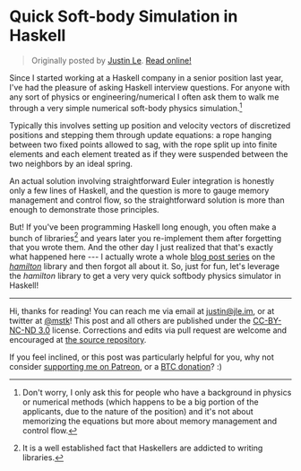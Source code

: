 Quick Soft-body Simulation in Haskell
=====================================

> Originally posted by [Justin Le](https://blog.jle.im/).
> [Read online!](https://blog.jle.im/entry/quick-softbody-simulation-haskell.html)

Since I started working at a Haskell company in a senior position last year,
I've had the pleasure of asking Haskell interview questions. For anyone with any
sort of physics or engineering/numerical I often ask them to walk me through a
very simple numerical soft-body physics simulation.[^1]

Typically this involves setting up position and velocity vectors of discretized
positions and stepping them through update equations: a rope hanging between two
fixed points allowed to sag, with the rope split up into finite elements and
each element treated as if they were suspended between the two neighbors by an
ideal spring.

An actual solution involving straightforward Euler integration is honestly only
a few lines of Haskell, and the question is more to gauge memory management and
control flow, so the straightforward solution is more than enough to demonstrate
those principles.

But! If you've been programming Haskell long enough, you often make a bunch of
libraries[^2] and years later you re-implement them after forgetting that you
wrote them. And the other day I just realized that that's exactly what happened
here --- I actually wrote a whole [blog post
series](https://blog.jle.im/entries/series/+hamilton.html) on the
*[hamilton](https://hackage.haskell.org/package/hamilton)* library and then
forgot all about it. So, just for fun, let's leverage the *hamilton* library to
get a very very quick softbody physics simulator in Haskell!

--------------------------------------------------------------------------------

Hi, thanks for reading! You can reach me via email at <justin@jle.im>, or at
twitter at [\@mstk](https://twitter.com/mstk)! This post and all others are
published under the [CC-BY-NC-ND
3.0](https://creativecommons.org/licenses/by-nc-nd/3.0/) license. Corrections
and edits via pull request are welcome and encouraged at [the source
repository](https://github.com/mstksg/inCode).

If you feel inclined, or this post was particularly helpful for you, why not
consider [supporting me on Patreon](https://www.patreon.com/justinle/overview),
or a [BTC donation](bitcoin:3D7rmAYgbDnp4gp4rf22THsGt74fNucPDU)? :)

[^1]: Don't worry, I only ask this for people who have a background in physics
    or numerical methods (which happens to be a big portion of the applicants,
    due to the nature of the position) and it's not about memorizing the
    equations but more about memory management and control flow.

[^2]: It is a well established fact that Haskellers are addicted to writing
    libraries.

